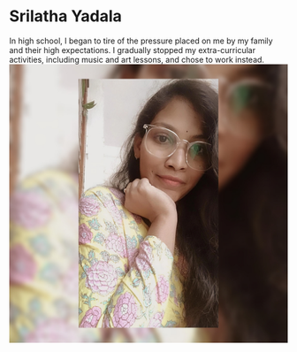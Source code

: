 # Srilatha Yadala #
In high school, I began to tire of the pressure placed on me by my family and their high expectations. I gradually stopped my extra-curricular activities, including music and art lessons, and chose to work instead.
![My Pic](https://github.com/s566646/my2-yadala/blob/main/mypic.jpg)
